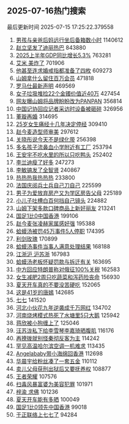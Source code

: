 ## 2025-07-16热门搜索 
最后更新时间 2025-07-15 17:25:22.379558 
1. [男孩与亲爸后妈远行坐后备箱数小时](https://s.weibo.com/weibo?q=%23%E7%94%B7%E5%AD%A9%E4%B8%8E%E4%BA%B2%E7%88%B8%E5%90%8E%E5%A6%88%E8%BF%9C%E8%A1%8C%E5%9D%90%E5%90%8E%E5%A4%87%E7%AE%B1%E6%95%B0%E5%B0%8F%E6%97%B6%23&t=31&band_rank=1&Refer=top) 1140612
1. [赵立坚发了迪丽热巴](https://s.weibo.com/weibo?q=%23%E8%B5%B5%E7%AB%8B%E5%9D%9A%E5%8F%91%E4%BA%86%E8%BF%AA%E4%B8%BD%E7%83%AD%E5%B7%B4%23&t=31&band_rank=2&Refer=top) 843880
1. [2025上半年GDP同比增长5.3%](https://s.weibo.com/weibo?q=%232025%E4%B8%8A%E5%8D%8A%E5%B9%B4GDP%E5%90%8C%E6%AF%94%E5%A2%9E%E9%95%BF5.3%25%23&t=31&band_rank=3&Refer=top) 763281
1. [艾米 美炸了](https://s.weibo.com/weibo?q=%E8%89%BE%E7%B1%B3%20%E7%BE%8E%E7%82%B8%E4%BA%86&t=31&band_rank=4&Refer=top) 701906
1. [他甚至连求婚戒指都准备了四枚](https://s.weibo.com/weibo?q=%E4%BB%96%E7%94%9A%E8%87%B3%E8%BF%9E%E6%B1%82%E5%A9%9A%E6%88%92%E6%8C%87%E9%83%BD%E5%87%86%E5%A4%87%E4%BA%86%E5%9B%9B%E6%9E%9A&t=31&band_rank=5&Refer=top) 609273
1. [山姆拿什么留住百万会员](https://s.weibo.com/weibo?q=%23%E5%B1%B1%E5%A7%86%E6%8B%BF%E4%BB%80%E4%B9%88%E7%95%99%E4%BD%8F%E7%99%BE%E4%B8%87%E4%BC%9A%E5%91%98%23&t=31&band_rank=6&Refer=top) 471818
1. [罗马仕最新声明](https://s.weibo.com/weibo?q=%23%E7%BD%97%E9%A9%AC%E4%BB%95%E6%9C%80%E6%96%B0%E5%A3%B0%E6%98%8E%23&t=31&band_rank=7&Refer=top) 469569
1. [女子垃圾堆捡22个金镯价值近40万](https://s.weibo.com/weibo?q=%23%E5%A5%B3%E5%AD%90%E5%9E%83%E5%9C%BE%E5%A0%86%E6%8D%A122%E4%B8%AA%E9%87%91%E9%95%AF%E4%BB%B7%E5%80%BC%E8%BF%9140%E4%B8%87%23&t=31&band_rank=8&Refer=top) 427454
1. [网友曝山姆将品牌盼盼改为PANPAN](https://s.weibo.com/weibo?q=%23%E7%BD%91%E5%8F%8B%E6%9B%9D%E5%B1%B1%E5%A7%86%E5%B0%86%E5%93%81%E7%89%8C%E7%9B%BC%E7%9B%BC%E6%94%B9%E4%B8%BAPANPAN%23&t=31&band_rank=9&Refer=top) 356814
1. [中国记协回应记者采访时设备被砸碎](https://s.weibo.com/weibo?q=%23%E4%B8%AD%E5%9B%BD%E8%AE%B0%E5%8D%8F%E5%9B%9E%E5%BA%94%E8%AE%B0%E8%80%85%E9%87%87%E8%AE%BF%E6%97%B6%E8%AE%BE%E5%A4%87%E8%A2%AB%E7%A0%B8%E7%A2%8E%23&t=31&band_rank=10&Refer=top) 326956
1. [董璇再婚](https://s.weibo.com/weibo?q=%E8%91%A3%E7%92%87%E5%86%8D%E5%A9%9A&t=31&band_rank=11&Refer=top) 314695
1. [25岁女生痛经十几年决定停经](https://s.weibo.com/weibo?q=%2325%E5%B2%81%E5%A5%B3%E7%94%9F%E7%97%9B%E7%BB%8F%E5%8D%81%E5%87%A0%E5%B9%B4%E5%86%B3%E5%AE%9A%E5%81%9C%E7%BB%8F%23&t=31&band_rank=12&Refer=top) 309410
1. [赵今麦造型师审美](https://s.weibo.com/weibo?q=%23%E8%B5%B5%E4%BB%8A%E9%BA%A6%E9%80%A0%E5%9E%8B%E5%B8%88%E5%AE%A1%E7%BE%8E%23&t=31&band_rank=13&Refer=top) 297612
1. [关晓彤说今天不是绿化带](https://s.weibo.com/weibo?q=%23%E5%85%B3%E6%99%93%E5%BD%A4%E8%AF%B4%E4%BB%8A%E5%A4%A9%E4%B8%8D%E6%98%AF%E7%BB%BF%E5%8C%96%E5%B8%A6%23&t=31&band_rank=14&Refer=top) 256398
1. [多名孩子流鼻血小学附近有工厂](https://s.weibo.com/weibo?q=%23%E5%A4%9A%E5%90%8D%E5%AD%A9%E5%AD%90%E6%B5%81%E9%BC%BB%E8%A1%80%E5%B0%8F%E5%AD%A6%E9%99%84%E8%BF%91%E6%9C%89%E5%B7%A5%E5%8E%82%23&t=31&band_rank=15&Refer=top) 253794
1. [王安宇不吃水里的所以只吃鸭头](https://s.weibo.com/weibo?q=%23%E7%8E%8B%E5%AE%89%E5%AE%87%E4%B8%8D%E5%90%83%E6%B0%B4%E9%87%8C%E7%9A%84%E6%89%80%E4%BB%A5%E5%8F%AA%E5%90%83%E9%B8%AD%E5%A4%B4%23&t=31&band_rank=16&Refer=top) 252402
1. [李兰迪瘦了好多](https://s.weibo.com/weibo?q=%23%E6%9D%8E%E5%85%B0%E8%BF%AA%E7%98%A6%E4%BA%86%E5%A5%BD%E5%A4%9A%23&t=31&band_rank=17&Refer=top) 247273
1. [李敏镐发了全智贤](https://s.weibo.com/weibo?q=%E6%9D%8E%E6%95%8F%E9%95%90%E5%8F%91%E4%BA%86%E5%85%A8%E6%99%BA%E8%B4%A4&t=31&band_rank=18&Refer=top) 240867
1. [热热热我热热热](https://s.weibo.com/weibo?q=%23%E7%83%AD%E7%83%AD%E7%83%AD%E6%88%91%E7%83%AD%E7%83%AD%E7%83%AD%23&t=31&band_rank=19&Refer=top) 233800
1. [法国庆阅兵士兵自己刀自己](https://s.weibo.com/weibo?q=%23%E6%B3%95%E5%9B%BD%E5%BA%86%E9%98%85%E5%85%B5%E5%A3%AB%E5%85%B5%E8%87%AA%E5%B7%B1%E5%88%80%E8%87%AA%E5%B7%B1%23&t=31&band_rank=20&Refer=top) 225599
1. [男子为爱放弃房产又为学区房告父母](https://s.weibo.com/weibo?q=%23%E7%94%B7%E5%AD%90%E4%B8%BA%E7%88%B1%E6%94%BE%E5%BC%83%E6%88%BF%E4%BA%A7%E5%8F%88%E4%B8%BA%E5%AD%A6%E5%8C%BA%E6%88%BF%E5%91%8A%E7%88%B6%E6%AF%8D%23&t=31&band_rank=21&Refer=top) 225189
1. [小儿子吐槽白百何挡自己镜头](https://s.weibo.com/weibo?q=%E5%B0%8F%E5%84%BF%E5%AD%90%E5%90%90%E6%A7%BD%E7%99%BD%E7%99%BE%E4%BD%95%E6%8C%A1%E8%87%AA%E5%B7%B1%E9%95%9C%E5%A4%B4&t=31&band_rank=22&Refer=top) 224882
1. [山姆下架多款口碑商品上新好丽友](https://s.weibo.com/weibo?q=%23%E5%B1%B1%E5%A7%86%E4%B8%8B%E6%9E%B6%E5%A4%9A%E6%AC%BE%E5%8F%A3%E7%A2%91%E5%95%86%E5%93%81%E4%B8%8A%E6%96%B0%E5%A5%BD%E4%B8%BD%E5%8F%8B%23&t=31&band_rank=23&Refer=top) 213241
1. [国足1比0中国香港](https://s.weibo.com/weibo?q=%23%E5%9B%BD%E8%B6%B31%E6%AF%940%E4%B8%AD%E5%9B%BD%E9%A6%99%E6%B8%AF%23&t=31&band_rank=24&Refer=top) 199106
1. [赵今麦张凌赫家属感好强](https://s.weibo.com/weibo?q=%E8%B5%B5%E4%BB%8A%E9%BA%A6%E5%BC%A0%E5%87%8C%E8%B5%AB%E5%AE%B6%E5%B1%9E%E6%84%9F%E5%A5%BD%E5%BC%BA&t=31&band_rank=25&Refer=top) 195388
1. [蛤蟆汤被罚45万事件5人停职](https://s.weibo.com/weibo?q=%23%E8%9B%A4%E8%9F%86%E6%B1%A4%E8%A2%AB%E7%BD%9A45%E4%B8%87%E4%BA%8B%E4%BB%B65%E4%BA%BA%E5%81%9C%E8%81%8C%23&t=31&band_rank=26&Refer=top) 174395
1. [利剑玫瑰](https://s.weibo.com/weibo?q=%E5%88%A9%E5%89%91%E7%8E%AB%E7%91%B0&t=31&band_rank=27&Refer=top) 170899
1. [蛤蟆汤事件当事人满意处理结果](https://s.weibo.com/weibo?q=%23%E8%9B%A4%E8%9F%86%E6%B1%A4%E4%BA%8B%E4%BB%B6%E5%BD%93%E4%BA%8B%E4%BA%BA%E6%BB%A1%E6%84%8F%E5%A4%84%E7%90%86%E7%BB%93%E6%9E%9C%23&t=31&band_rank=28&Refer=top) 168188
1. [江浙沪 沪苏浙](https://s.weibo.com/weibo?q=%E6%B1%9F%E6%B5%99%E6%B2%AA%20%E6%B2%AA%E8%8B%8F%E6%B5%99&t=31&band_rank=29&Refer=top) 167983
1. [蛤蟆汤老板怀疑罚款与拆迁有关](https://s.weibo.com/weibo?q=%23%E8%9B%A4%E8%9F%86%E6%B1%A4%E8%80%81%E6%9D%BF%E6%80%80%E7%96%91%E7%BD%9A%E6%AC%BE%E4%B8%8E%E6%8B%86%E8%BF%81%E6%9C%89%E5%85%B3%23&t=31&band_rank=30&Refer=top) 163695
1. [中方回应特朗普称对俄征100%关税](https://s.weibo.com/weibo?q=%23%E4%B8%AD%E6%96%B9%E5%9B%9E%E5%BA%94%E7%89%B9%E6%9C%97%E6%99%AE%E7%A7%B0%E5%AF%B9%E4%BF%84%E5%BE%81100%25%E5%85%B3%E7%A8%8E%23&t=31&band_rank=31&Refer=top) 162583
1. [女生减肥2周只吃蔬菜和泻药险丧命](https://s.weibo.com/weibo?q=%23%E5%A5%B3%E7%94%9F%E5%87%8F%E8%82%A52%E5%91%A8%E5%8F%AA%E5%90%83%E8%94%AC%E8%8F%9C%E5%92%8C%E6%B3%BB%E8%8D%AF%E9%99%A9%E4%B8%A7%E5%91%BD%23&t=31&band_rank=32&Refer=top) 156930
1. [夏天开车真的不要没苦硬吃](https://s.weibo.com/weibo?q=%E5%A4%8F%E5%A4%A9%E5%BC%80%E8%BD%A6%E7%9C%9F%E7%9A%84%E4%B8%8D%E8%A6%81%E6%B2%A1%E8%8B%A6%E7%A1%AC%E5%90%83&t=31&band_rank=33&Refer=top) 152065
1. [这是41岁的唐嫣](https://s.weibo.com/weibo?q=%23%E8%BF%99%E6%98%AF41%E5%B2%81%E7%9A%84%E5%94%90%E5%AB%A3%23&t=31&band_rank=34&Refer=top) 142685
1. [七七](https://s.weibo.com/weibo?q=%E4%B8%83%E4%B8%83&t=31&band_rank=35&Refer=top) 141520
1. [河北小伙花九年逆袭成千万网红](https://s.weibo.com/weibo?q=%23%E6%B2%B3%E5%8C%97%E5%B0%8F%E4%BC%99%E8%8A%B1%E4%B9%9D%E5%B9%B4%E9%80%86%E8%A2%AD%E6%88%90%E5%8D%83%E4%B8%87%E7%BD%91%E7%BA%A2%23&t=31&band_rank=36&Refer=top) 134702
1. [河南烧烤模式热死了水塘里5只大鹅](https://s.weibo.com/weibo?q=%23%E6%B2%B3%E5%8D%97%E7%83%A7%E7%83%A4%E6%A8%A1%E5%BC%8F%E7%83%AD%E6%AD%BB%E4%BA%86%E6%B0%B4%E5%A1%98%E9%87%8C5%E5%8F%AA%E5%A4%A7%E9%B9%85%23&t=31&band_rank=37&Refer=top) 125942
1. [蒋欣被小狗缠上了](https://s.weibo.com/weibo?q=%E8%92%8B%E6%AC%A3%E8%A2%AB%E5%B0%8F%E7%8B%97%E7%BC%A0%E4%B8%8A%E4%BA%86&t=31&band_rank=38&Refer=top) 125046
1. [汪苏泷私下给李雪琴李嘉琦晒腹肌](https://s.weibo.com/weibo?q=%E6%B1%AA%E8%8B%8F%E6%B3%B7%E7%A7%81%E4%B8%8B%E7%BB%99%E6%9D%8E%E9%9B%AA%E7%90%B4%E6%9D%8E%E5%98%89%E7%90%A6%E6%99%92%E8%85%B9%E8%82%8C&t=31&band_rank=39&Refer=top) 116176
1. [再撩拨就别怪秦彻反客为主](https://s.weibo.com/weibo?q=%E5%86%8D%E6%92%A9%E6%8B%A8%E5%B0%B1%E5%88%AB%E6%80%AA%E7%A7%A6%E5%BD%BB%E5%8F%8D%E5%AE%A2%E4%B8%BA%E4%B8%BB&t=31&band_rank=40&Refer=top) 114242
1. [罕见高温哈尔滨空调一机难求](https://s.weibo.com/weibo?q=%23%E7%BD%95%E8%A7%81%E9%AB%98%E6%B8%A9%E5%93%88%E5%B0%94%E6%BB%A8%E7%A9%BA%E8%B0%83%E4%B8%80%E6%9C%BA%E9%9A%BE%E6%B1%82%23&t=31&band_rank=41&Refer=top) 113435
1. [Angelababy带小海绵回香港](https://s.weibo.com/weibo?q=Angelababy%E5%B8%A6%E5%B0%8F%E6%B5%B7%E7%BB%B5%E5%9B%9E%E9%A6%99%E6%B8%AF&t=31&band_rank=42&Refer=top) 112698
1. [华晨宇给粉丝凑了一套五金](https://s.weibo.com/weibo?q=%E5%8D%8E%E6%99%A8%E5%AE%87%E7%BB%99%E7%B2%89%E4%B8%9D%E5%87%91%E4%BA%86%E4%B8%80%E5%A5%97%E4%BA%94%E9%87%91&t=31&band_rank=43&Refer=top) 110112
1. [卖儿父母获刑出狱后又要抚养权](https://s.weibo.com/weibo?q=%23%E5%8D%96%E5%84%BF%E7%88%B6%E6%AF%8D%E8%8E%B7%E5%88%91%E5%87%BA%E7%8B%B1%E5%90%8E%E5%8F%88%E8%A6%81%E6%8A%9A%E5%85%BB%E6%9D%83%23&t=31&band_rank=44&Refer=top) 108877
1. [王者荣耀](https://s.weibo.com/weibo?q=%E7%8E%8B%E8%80%85%E8%8D%A3%E8%80%80&t=31&band_rank=45&Refer=top) 107576
1. [扫毒风暴富婆为美容犯罪](https://s.weibo.com/weibo?q=%E6%89%AB%E6%AF%92%E9%A3%8E%E6%9A%B4%E5%AF%8C%E5%A9%86%E4%B8%BA%E7%BE%8E%E5%AE%B9%E7%8A%AF%E7%BD%AA&t=31&band_rank=46&Refer=top) 101971
1. [梓渝 求佛](https://s.weibo.com/weibo?q=%E6%A2%93%E6%B8%9D%20%E6%B1%82%E4%BD%9B&t=31&band_rank=47&Refer=top) 101236
1. [夏天开车能有多晒](https://s.weibo.com/weibo?q=%23%E5%A4%8F%E5%A4%A9%E5%BC%80%E8%BD%A6%E8%83%BD%E6%9C%89%E5%A4%9A%E6%99%92%23&t=31&band_rank=48&Refer=top) 100049
1. [国足1比0领先中国香港](https://s.weibo.com/weibo?q=%23%E5%9B%BD%E8%B6%B31%E6%AF%940%E9%A2%86%E5%85%88%E4%B8%AD%E5%9B%BD%E9%A6%99%E6%B8%AF%23&t=31&band_rank=49&Refer=top) 99018
1. [于正联络上七七了](https://s.weibo.com/weibo?q=%23%E4%BA%8E%E6%AD%A3%E8%81%94%E7%BB%9C%E4%B8%8A%E4%B8%83%E4%B8%83%E4%BA%86%23&t=31&band_rank=50&Refer=top) 94284
